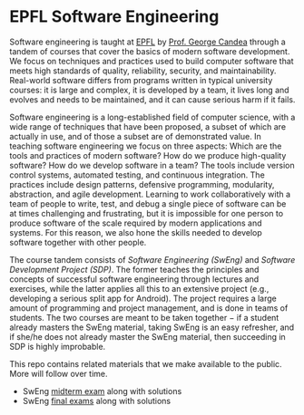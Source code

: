 # EPFL Software Engineering

Software engineering is taught at [EPFL](http://ic.epfl.ch) by [Prof. George Candea](http://dslab.epfl.ch/people/candea) through a tandem of courses that cover the basics of modern software development.  We focus on techniques and practices used to build computer software that meets high standards of quality, reliability, security, and maintainability. Real-world software differs from programs written in typical university courses: it is large and complex, it is developed by a team, it lives long and evolves and needs to be maintained, and it can cause serious harm if it fails.

Software engineering is a long-established field of computer science, with a wide range of techniques that have been proposed, a subset of which are actually in use, and of those a subset are of demonstrated value. In teaching software engineering we focus on three aspects: Which are the tools and practices of modern software? How do we produce high-quality software? How do we develop software in a team? The tools include version control systems, automated testing, and continuous integration. The practices include design patterns, defensive programming, modularity, abstraction, and agile development. Learning to work collaboratively with a team of people to write, test, and debug a single piece of software can be at times challenging and frustrating, but it is impossible for one person to produce software of the scale required by modern applications and systems. For this reason, we also hone the skills needed to develop software together with other people. 

The course tandem consists of _Software Engineering (SwEng)_ and _Software Development Project (SDP)_. The former teaches the principles and concepts of successful software engineering through lectures and exercises, while the latter applies all this to an extensive project (e.g., developing a serious split app for Android). The project requires a large amount of programming and project management, and is done in teams of students. The two courses are meant to be taken together − if a student already masters the SwEng material, taking SwEng is an easy refresher, and if she/he does not already master the SwEng material, then succeeding in SDP is highly improbable.

This repo contains related materials that we make available to the public. More will follow over time.

- SwEng [midterm exam](exams/midterm/README.md) along with solutions
- SwEng [final exams](exams/final/) along with solutions
